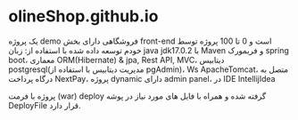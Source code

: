 # olineShop.github.io
یک پروژه demo فروشگاهی دارای بخش front-end است و 0 تا 100 پروژه توسط خودم توسعه داده شده با استفاده از: زبان java jdk17.0.2 با Maven و فریمورک spring boot، معماری ORM(Hibernate) & jpa, Rest API, MVC، دیتابیس postgresql(مدیریت دیتابیس با استفاده از pgAdmin)، Ws ApacheTomcat، متصل به درگاه پرداخت NextPay، پروژه dynamic دارای admin panel، در IDE IntellijIdea

پروژه با فرمت (war) deploy گرفته شده و همراه با فایل های مورد نیاز در پوشه DeployFile قرار دارد.
